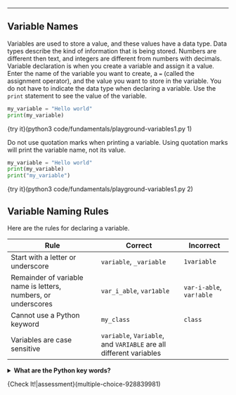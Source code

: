 ----------

## Variable Names
Variables are used to store a value, and these values have a data type. Data types describe the kind of information that is being stored. Numbers are different then text, and integers are different from numbers with decimals. Variable declaration is when you create a variable and assign it a value. Enter the name of the variable you want to create, a `=` (called the assignment operator), and the value you want to store in the variable. You do not have to indicate the data type when declaring a variable. Use the `print` statement to see the value of the variable.

```python
my_variable = "Hello world"
print(my_variable)
```

{try it}(python3 code/fundamentals/playground-variables1.py 1)

Do not use quotation marks when printing a variable. Using quotation marks will print the variable name, not its value.

```python
my_variable = "Hello world"
print(my_variable)
print("my_variable")
```

{try it}(python3 code/fundamentals/playground-variables1.py 2)

## Variable Naming Rules
Here are the rules for declaring a variable.

|Rule|Correct|Incorrect|
|----|-------|---------|
|Start with a letter or underscore|`variable`, `_variable`|`1variable`|
|Remainder of variable name is letters, numbers, or underscores|`var_i_able`, `var1able`|`var-i-able`, `var!able`|
|Cannot use a Python keyword|`my_class`|`class`|
|Variables are case sensitive|`variable`, `Variable`, and `VARIABLE` are all different variables|

<details><summary><b>What are the Python key words?</b></summary><table><tr><th></th><th></th><th></th><th></th></tr><tr><td>False</td><td>class</td><td>finally</td><td>is</td></tr><tr><td>return</td><td>None</td><td>continue</td><td>for</td></tr><tr><td>lambda</td><td>try</td><td>True</td><td>def</td></tr><tr><td>from</td><td>nonlocal</td><td>while</td><td>and</td></tr><tr><td>del</td><td>global</td><td>nont</td><td>with</td></tr><tr><td>as</td><td>elif</td><td>if</td><td>or</td></tr><tr><td>yield</td><td>assert</td><td>else</td><td>import</td></tr><tr><td>pass</td><td>break</td><td>except</td><td>in</td></tr><tr><td>raise</td></tr></table></details>

{Check It!|assessment}(multiple-choice-928839981)
